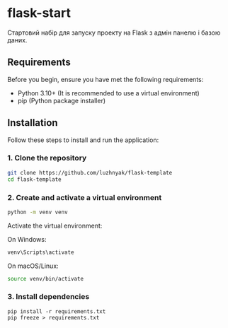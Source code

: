 # flask-start

Стартовий набір для запуску проекту на Flask з адмін панелю і базою даних.

## Requirements

Before you begin, ensure you have met the following requirements:

- Python 3.10+ (It is recommended to use a virtual environment)
- pip (Python package installer)

## Installation

Follow these steps to install and run the application:

### 1. Clone the repository
```bash
git clone https://github.com/luzhnyak/flask-template
cd flask-template
```

### 2. Create and activate a virtual environment

```bash
python -m venv venv
```

Activate the virtual environment:

On Windows:
```bash
venv\Scripts\activate
```

On macOS/Linux:
```bash
source venv/bin/activate
```

### 3. Install dependencies

```
pip install -r requirements.txt
pip freeze > requirements.txt
```